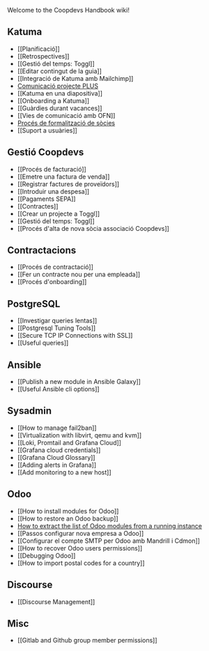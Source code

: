 Welcome to the Coopdevs Handbook wiki!

## Katuma

* [[Planificació]]
* [[Retrospectives]]
* [[Gestió del temps: Toggl]]
* [[Editar contingut de la guia]]
* [[Integració de Katuma amb Mailchimp]]
* [Comunicació projecte PLUS](https://github.com/coopdevs/handbook/wiki/Comunicaci%C3%B3-projecte-PLUS)
* [[Katuma en una diapositiva]]
* [[Onboarding a Katuma]]
* [[Guàrdies durant vacances]]
* [[Vies de comunicació amb OFN]]
* [Procés de formalització de sòcies ](https://github.com/coopdevs/handbook/wiki/Proc%C3%A9s-de-formalitzaci%C3%B3-de-noves-s%C3%B2cies-de-Katuma-SCCL)
* [[Suport a usuàries]]

## Gestió Coopdevs

* [[Procés de facturació]]
* [[Emetre una factura de venda]]
* [[Registrar factures de proveïdors]]
* [[Introduir una despesa]]
* [[Pagaments SEPA]]
* [[Contractes]]
* [[Crear un projecte a Toggl]]
* [[Gestió del temps: Toggl]]
* [[Procés d'alta de nova sòcia associació Coopdevs]]

## Contractacions
* [[Procés de contractació]]
* [[Fer un contracte nou per una empleada]]
* [[Procés d'onboarding]]

## PostgreSQL

* [[Investigar queries lentas]]
* [[Postgresql Tuning Tools]]
* [[Secure TCP IP Connections with SSL]]
* [[Useful queries]]

## Ansible

* [[Publish a new module in Ansible Galaxy]]
* [[Useful Ansible cli options]]

## Sysadmin
* [[How to manage fail2ban]]
* [[Virtualization with libvirt, qemu and kvm]]
* [[Loki, Promtail and Grafana Cloud]]
* [[Grafana cloud credentials]]
* [[Grafana Cloud Glossary]]
* [[Adding alerts in Grafana]]
* [[Add monitoring to a new host]]

## Odoo

* [[How to install modules for Odoo]]
* [[How to restore an Odoo backup]]
* [How to extract the list of Odoo modules from a running instance](https://gitlab.com/coopdevs/odoo-provisioning/wikis/How-to-extract-the-list-of-Odoo-modules-from-a-running-instance)
* [[Passos configurar nova empresa a Odoo]]
* [[Configurar el compte SMTP per Odoo amb Mandrill i Cdmon]]
* [[How to recover Odoo users permissions]]
* [[Debugging Odoo]]
* [[How to import postal codes for a country]]

## Discourse
* [[Discourse Management]]

## Misc
* [[Gitlab and Github group member permissions]]
